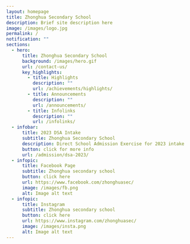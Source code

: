 ```yaml
---
layout: homepage
title: Zhonghua Secondary School
description: Brief site description here
image: /images/logo.jpg
permalink: /
notification: ""
sections:
  - hero:
      title: Zhonghua Secondary School
      background: /images/hero.gif
      url: /contact-us/
      key_highlights:
        - title: Highlights
          description: ""
          url: /achievements/highlights/
        - title: Announcements
          description: ""
          url: /announcements/
        - title: Infolinks
          description: ""
          url: /infolinks/
  - infobar:
      title: 2023 DSA Intake
      subtitle: Zhonghua Secondary School
      description: Direct School Admission Exercise for 2023 intake
      button: click for more info
      url: /admission/dsa-2023/
  - infopic:
      title: Facebook Page
      subtitle: Zhonghua secondary school
      button: click here
      url: https://www.facebook.com/zhonghuasec/
      image: /images/fb.png
      alt: Image alt text
  - infopic:
      title: Instagram
      subtitle: Zhonghua secondary school
      button: click here
      url: https://www.instagram.com/zhonghuasec/
      image: /images/insta.png
      alt: Image alt text
---
```

